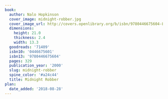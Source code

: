 ```yaml
---
book:
  author: Nalo Hopkinson
  cover_image: midnight-robber.jpg
  cover_image_url: http://covers.openlibrary.org/b/isbn/9780446675604-L.jpg
  dimensions:
    height: 21.0
    thickness: 2.4
    width: 13.3
  goodreads: '71409'
  isbn10: '0446675601'
  isbn13: '9780446675604'
  pages: 329
  publication_year: '2000'
  slug: midnight-robber
  spine_color: '#a24c44'
  title: Midnight Robber
plan:
  date_added: '2018-08-28'
---
```

